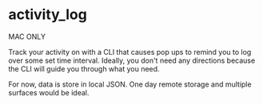 # activity_log

MAC ONLY

Track your activity on with a CLI that causes pop ups to remind you to log over some set time interval.  Ideally, you don't need any directions because the CLI will guide you through what you need.

For now, data is store in local JSON.  One day remote storage and multiple surfaces would be ideal.
